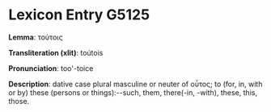 # Lexicon Entry G5125

**Lemma**: τούτοις

**Transliteration (xlit)**: toútois

**Pronunciation**: too'-toice

**Description**:
dative case plural masculine or neuter of οὗτος; to (for, in, with or by) these (persons or things):--such, them, there(-in, -with), these, this, those.
